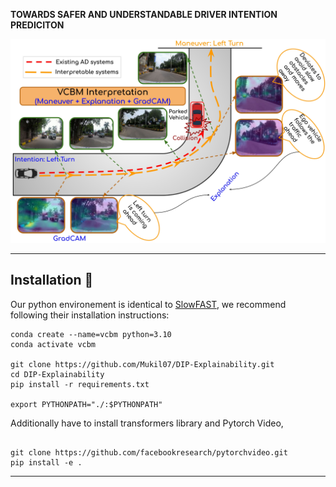 **TOWARDS SAFER AND UNDERSTANDABLE DRIVER INTENTION PREDICITON**

<p align="center">
  <img src="./figures/Teaser_Diagram_Ver2.0_page-0001.jpg" alt="VCBM Application">
</p>   

---

## Installation :wrench:
Our python environement is identical to [SlowFAST](https://github.com/facebookresearch/SlowFast.git), we recommend following their installation instructions:

```shell
conda create --name=vcbm python=3.10
conda activate vcbm

git clone https://github.com/Mukil07/DIP-Explainability.git
cd DIP-Explainability
pip install -r requirements.txt

export PYTHONPATH="./:$PYTHONPATH"
```

Additionally have to install transformers library and Pytorch Video, 
```shell

git clone https://github.com/facebookresearch/pytorchvideo.git
pip install -e .
```
---
